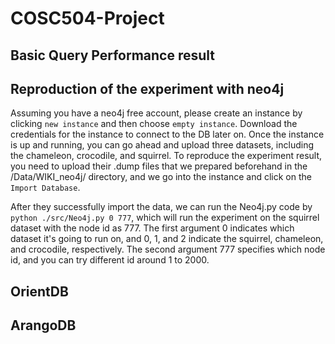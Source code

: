 # COSC504-Project

## Basic Query Performance result 


## Reproduction of the experiment with neo4j 
Assuming you have a neo4j free account, please create an instance by clicking `new instance` and then choose `empty instance`. Download the credentials for the instance to connect to the DB later on. 
Once the instance is up and running, you can go ahead and upload three datasets, including the chameleon, crocodile, and squirrel. 
To reproduce the experiment result, you need to upload their .dump files that we prepared beforehand  in the /Data/WIKI_neo4j/ directory, and we go into the instance and click on the `Import Database`. 


After they successfully import the data, we can run the Neo4j.py code by `python ./src/Neo4j.py 0 777`,  which will run the experiment on the squirrel dataset with the node id as 777. 
The first argument 0 indicates which dataset it's going to run on, and 0, 1, and 2 indicate the squirrel, chameleon, and crocodile, respectively.
The second argument 777 specifies which node id, and you can try different id around 1 to 2000.



## OrientDB 

## ArangoDB
